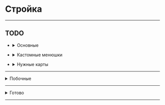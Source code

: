 # Стройка

<hr>

## TODO

- <details>
  <summary>Основные</summary>

    - Обновление витрины? (прокачка времени обновления)
    - Ребитхи - новые города, бустеры статистики
    - Прокачка зданий
    - Проверку поставки блоков через рандомный хеш
    - Интегрировать линии в гайд
    - Взятие кредитов (переработать)
    - Глобальный бустер - меньше блоков для починки зданий
    - Обучение (пройтись по всем механикам, рассказать)
    - Прокачка мэрии по внешнему миру
    - Переделать систему кейсов - 1 кейс, из него падает обычный, редкий, легендарный, указать какие работники могу
      выпасть
    - Меню след блоков (инфо про постройку)
    - Ежедневные задания
    - Настройка экономики
    - Мультисерверность (автоматический запуск серверов)

</details>

- <details>
  <summary>Кастомные менюшки</summary>

    - Прокачка рабочего
    - Взятие блоков со склада
    - Прокачка склада
    - Покупка блоков в магазине
    - Круг следующих блоков
    - <details>
      <summary>Глобальная карта мира</summary>

      ![image](https://i.imgur.com/t3I3Brf.jpg)
      </details>
    - <details>
      <summary>Информация про постройку (при наведении)</summary>

      ![image](https://i.imgur.com/GRSM5XF.png)
      </details>

</details>

- <details>
  <summary>Нужные карты</summary>

    - Структуры
    - Локации (перестройка в один город)
    - Здание мэрии
    - Фриланс здания - машины и т.д., чтобы типо транспортировать на заказ

</details>

<hr>

<details>
  <summary>Побочные</summary>

- Переделать покупку локаций на ability с dependencies (зависимыми локациями)

</details>

<hr>

<details>
  <summary>Готово</summary>

<details>
  <summary>Old</summary>

- ✔Взятие денег в долг -> Банк
- ✔Работники + Покупка - в одно меню
- ✔Взятие блоков со склада (ЛКМ - 64, ПКМ - всё)
- ✔Склад: нет места в инвентаре - ...
- ✔Реактивный склад (изменяется без закрытия)
- ✔Тп по локам не работает
- ✔Можно было положить на склад предметы меню и доната (fix)
- ✔Сортировка работников по редкости
- ✔Здание мэрии - пассивный доход, улучшать
- ✔Афк зона
- ✔Донат: Игровая валюта
- <details>
  <summary>✔Русские символы в intelij терминале</summary>

  <h5>Settings/Preferences | Editor | File Encodings</h5>
  ```
  global encoding -> UTF-8
  project encoding -> UTF-8
  ```
  <h5>Help | Edit Custom VM Options</h5>
  ```
  -Dconsole.encoding=UTF-8
  -Dfile.encoding=UTF-8
  ```
  </details>
- ✔Оптимизация мира(gameRules: tickSpeed...)
- ✔Информация по работникам норм - инфо какие поля чё значат
- ✔[Теги в чате](https://colordesigner.io/gradient-generator) ([Готовые градиенты](https://uigradients.com/))
- ✔Ломание зданий улучшить (уведомление)
- ✔Поменять местами покупка - список
- ✔Наводишь на работника - показывается инфа
- ✔Показывать всех игроков в табе
- ✔Показывать, что можно положить на склад блоки, когда входишь в необходимую зону
- ✔Эмоджи денег отображается не по центру -> убрать эмоджи
- ✔Текстуры блоков проподали на складе (fix)
- ✔Статистика плохо робит (fix)
- ✔Теги в табе
- ✔Локации (покупка, перемещение)
- ✔Переходы между локациями
- ✔Рефактор менюшек доната
- ✔Вывод инфы о поломке
- ✔Всё зависало когда рабочий строил довольно быстро (fix)
- ✔Обучение отбрасывало на начальный шаг (fix)
- ✔Ключи в покупке рабочих изменены на 1, 5, 10
- ✔Блокировка перехода между реалмами мини режима (избегание потери статистики)
- ✔Меню настроек (вкл/выкл тега...)
- ✔Применение бустеров (доход)
- ✔Не работает ставка блоков, улучшить (fix)
- ✔Сохранение донатов
- ✔Сохранение работников
- ✔Можно ставить диагональные блоки (блок не соприкасается ни с одним другим)
- ✔Использование локализированных названий предметов
- ✔Мульти чат между серверами
- ✔Снос заглушек для постройки
- ✔Добавить тг бота
- ✔Добавить доп звуки
- ✔Улучшить меню постройки (клавиша M внутри постройки)
- ✔Выводить список блоков и их количество для постройки при выборе проекта
- ✔Группировка при выборе построек и покупки блоков по группам
- ✔Обновить visual driver
- ✔Кнопки инфо про меню
- ✔Информация про характеристики работника в список работников
- ✔Обновлять визуал структуры на принятие / окончание проекта
- ✔Убирать glow place сбора блоков при постройке
- ✔Новые звуки
- ✔В меню магазина показывать информацию про обновление цен
- ✔Оптимизация тасков
- ✔На витрине показывается количество блоков на складе
- ✔Убрать имена у нпс (оставить баннеры)
- ✔Изменены скины у нпс
- ✔Эффекты при неверном блоке
- ✔Игрок при телепортации смотрит вперёд
- ✔Сортировка блоков в витрине (более удобно)
- ✔Купленные блоки идут в инвентарь вместо склада
- ✔Обновлять цены в магазинах
    - ✔Обновлять кнопки при обновлении цен
    - ✔Обновлять кнопки при покупке
    - ✔Показывать сколько осталось до след награды
- ✔Теги
    - ✔Меню покупки/выбора активного
    - ✔Реактивное меню
    - ✔Донатные
- ✔Механика приноса блоков:
    - ✔Починка зданий
    - ✔Рабочим необходимы блоки для постройки
    - ✔Баннер "Положить блоки"
- ✔Достижения
- ✔Шанс x% получить монеты, репутацию
- ✔Улучшены уведомления про починку / поломку зданий
- ✔Быстрый доступ к функциям через команды, клавиши
- ✔Фриланс система -> доп доход (сроки, +- репутации)
    - ✔Выход из проекта -> -деньги, репутация
    - ✔Меню выбора структуры
- ✔Склад
    - ✔Ограничить вместимость
    - ✔Добавить прокачку вместимости
- ✔Показ оставшихся блоков не работал (fix)
- ✔Рабочие строили без учитывания сколько у них блоков (fix)
- ✔Неправильное срабатывание подсказки склада (fix)
- ✔При депозите блоков строителям блоки отдаются все (fix)
- ✔Цвета в showcase и storage меняются (fix)
- ✔Ежедневные награды не робят (fix)

</details>

- ✔Склад переполен - при разных типах блоках
- ✔Проблемы с покупкой блоков (fix)
- ✔Вопросики: Банк, Ежедневные задания, Мэрия, Склад
- ✔Мусорка для блоков
- ✔Выводить + на cursor message
- ✔Переделать главное меню choicer -> selection
- ✔Добавить в главное меню ежедневные награды, работников
- ✔Удалить мультичаты (по кнопкам)
- ✔Перенести всё из statistics в data
- ✔Кд на кнопки в менюшках
- ✔Команда /spawn
- ✔Фикс описания у предмета на витрине
- ✔Добавить все 6 топов
- ✔Рабочие не начинают строить после перезахода
- ✔Клетки для самостоятельной постройки не работают после перезахода
- ✔Сохранение построенных структур
- ✔Доход с построенных структур не добавляется после перезахода
- ✔Реализовать выход из фриланс заказа
- ✔Рабочие не начинают строить после перезахода
- ✔Клетки для самостоятельной постройки не работают после перезахода
- ✔Проблема с перезаходом, cityCell'aми и project'ами
- ✔Вынести работу с user'ом из App
- ✔Пофиксить обновление цен
- ✔Пофиксить бота для сервиза
- ✔Пофиксить кнопку "готово" в менюшке с выбором рабочих
- ✔Вынести работу с user'ом из App
- ✔Пофиксить обновление цен
- ✔Добавить к клеткам выделение при разных состояниях
- ✔Сохранение построек после выхода
- ✔Доход с построенных структур не добавляется после перезахода
- ✔Когда строишь руками из блока иногда выпадает +0 репутации
- ✔Перенести glow place для отдачи блоков рабочим в другое место
- ✔Добавить базовый аналог Glow для клетки в виде параллелепипеда
- ✔Интегрировать параллелепипеды в карту
- ✔Донат: Автомат починка зданий(Здания не ломаются)
- ✔Направление на лэйблах стало ставить быстрее (меньше писать)
- ✔Теперь если нет рабочих, кнопка начать проект строителями серая
- ✔Изменить меню доната (меньше разных цветов)
- ✔Удаление зданий
- ✔Полученные достижения выделяются (зачаренные)
- ✔Получение достижений
- ✔Оптимизация (tps: 19.7 -> 20.0, Sync -> Async)
- ✔Сохранять level у склада
- ✔На одной клекте может получиться > 1 проекта (fix)
- ✔Ошибка Dump Thread (fix)
- ✔Ошибка при /remove (fix)
- ✔Цены обновляются слишком часто (fix)
- ✔Добавить уведомление о конце постройке строителями
- ✔Доработать описания в активных проектах
- ✔Фриланс:
    - ✔Реализовать выход из фриланс заказа
    - ✔Сделать подтверждение выхода из фриланса
    - ✔Добавить ограничение по времени на строительство фриланс заказа
- ✔Переделать меню достижений на лвла
- ✔При пересечении границы фриланса предлагать закончить его
- ✔При клике на предмет с функцией в хотбаре он выполняет (открывает меню)
- ✔Замени цвет клетки при ставке на более теплый
- ✔Добавить ограничение на количество активных кредитов
- ✔Анимация загрузки при заходе на моде
- ✔Список всех зданий (строящиеся, построенные, поломанные)
- ✔Возможность удалять построенные здания
- ❌Возможность удалять строящиеся здания
- ❌Добавить авто сохранение игроков каждые N секунд (для лидерборда)
- ❌Сделать таймер фриланса красивее
- ❌Перевести WorkerRapacity с конфига на enum
- ❌Разобраться с единичным user save timeout
- ✔Кастомные сервис (db)
    - ✔Сохранение инвентаря в бд
    - ✔Не подгружается полупостроенное здание при перезаходе (fix)
    - ✔Не загружать игрока пока не сохранилось
    - ❌Backup service
    - ❌Добавить лог ошибок в тг
    - ❌Event Service (события)
    - ❌Booster service / Кастомный клиент для бустеров
- ❌Docker
    - ❌Auto restart
    - ❌Add task server down task
    - ❌убобный update c градла
- ❌Фикс ошибок в градле связанных с deprecated
- ❌Блокнот для списка блоков
- ❌Glow place открытия меню здания в центре стороны клетки
- ❌Заменить стрелки над клетками на баннер с двигающейся стрелкой (разных цветов, зависит от состояния)
- ❌Склад:
  - ❌Механика доставки блоков со склада
  - ❌Добавить прокачку передачи блоков рабочим
- ❌Меню управления зданием (улучшение, удаление, информация)
- ❌Стрелочки к поломанным зданиям
- ❌Ежедневные задания
- ❌Убрать атлас нахуй
- ❌Больше новых звуков

</details>

<hr>
